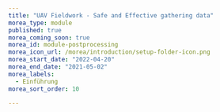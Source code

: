 ```yaml
---
title: "UAV Fieldwork - Safe and Effective gathering data"
morea_type: module
published: true
morea_coming_soon: true
morea_id: module-postprocessing
morea_icon_url: /morea/introduction/setup-folder-icon.png
morea_start_date: "2022-04-20"
morea_end_date: "2021-05-02"
morea_labels: 
  - Einführung
morea_sort_order: 10

---
```




